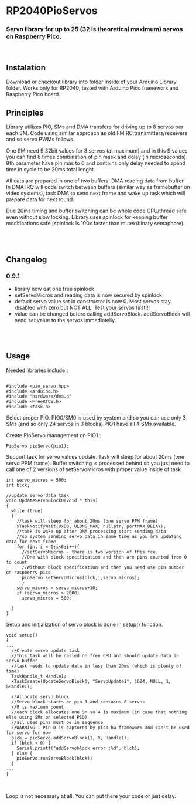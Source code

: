 # RP2040PioServos

### Servo library for up to 25 (32 is theoretical maximum) servos on Raspberry Pico.

<br>

## Instalation

Download or checkout library into folder inside of your Arduino Library folder.
Works only for RP2040, tested with Arduino Pico framework and Raspberry Pico board.

## Principles

Library utilizes PIO, SMs and DMA transfers for driving up to 8 servos per each SM. Code using similar approach as old FM RC transmitters/receivers and so servo PWMs follows.

One SM need 9 32bit values for 8 servos (at maximum) and in this 9 values you can find 8 times combination of pin mask and delay (in microseconds). 9th parameter have pin mas to 0 and contains only delay needed to spend time in cycle to be 20ms total lenght.

All data are prepared in one of two buffers. DMA reading data from buffer. In DMA IRQ will code switch between buffers (similar way as framebuffer on video systems), task DMA to send next frame and wake up task which will prepare data for next round.

Due 20ms timing and buffer switching can be whole code CPU/thread safe even without slow locking. Library uses spinlock for keeping buffer modifications safe (spinlock is 100x faster than mutex/binary semaphore).




<br>
<br>

## Changelog

### 0.9.1
- library now eat one free spinlock
- setServoMicros and reading data is now secured by spinlock
- default servo value set in constructor is now 0. Most servos stay disabled with zero but NOT ALL. Test your servos first!!!
- value can be changed before calling addServoBlock. addServoBlock will send set value to the servos immediatelly.



<br>
<br>

## Usage

Needed libraries include :

```

#include <pio_servo.hpp>
#include <Arduino.h>
#include "hardware/dma.h"
#include <FreeRTOS.h>
#include <task.h>
```

Select proper PIO. PIO0/SM0 is used by system and so you can use only 3 SMs (and so only 24 servos in 3 blocks).PIO1 have all 4 SMs available.

Create PioServo management on PIO1 :
```
PioServo pioServo(pio1);
```

Support task for servo values update. Task will sleep for about 20ms (one servo PPM frame). Buffer switching is processed behind so you just need to call one of 2 versions of setServoMicros with proper value inside of task

```
int servo_micros = 500;
int blck;

//update servo data task
void UpdateServoBlock0(void *_this)
{
  while (true)
  {
    //task will sleep for about 20ms (one servo PPM frame)
    xTaskNotifyWait(0x00, ULONG_MAX, nullptr, portMAX_DELAY);
    //task is wake up after DMA processing start sending data
    //so system sending servo data in same time as you are updating data for next frame
    for (int i = 0;i<8;i++){
      //setServoMicros - there is two version of this fce. 
      //One with block specification and then are pins counted from 0 to count
      //Without block specification and then you need use pin number on raspberry pico
      pioServo.setServoMicros(blck,i,servo_micros); 
      }
    servo_micros = servo_micros+10;
    if (servo_micros > 2000)
      servo_micros = 500;

  }
}
```

Setup and initialization of servo block is done in setup() function.


```
void setup()
{
...
  //Create servo update task
  //this task will be called on free CPU and should update data in servo buffer
  //task needs to update data in less than 20ms (which is plenty of time)
  TaskHandle_t Handle1;
  xTaskCreate(UpdateServoBlock0, "ServoUpdate1", 1024, NULL, 1, &Handle1);

  //Allocate servo block
  //Servo block starts on pin 1 and contains 8 servos
  //8 is maximum count
  //each block allocates one SM so 4 is maximum (in case that nothing else using SMs on selected PIO)
  //all used pins must be in sequence
  //WARNING : Pin 0 is captured by pico hw framework and can't be used for servo for now
  blck = pioServo.addServoBlock(1, 8, Handle1);
  if (blck < 0) {
    Serial.printf("addServoblock error :%d", blck);
  } else {
    pioServo.runServoBlock(blck);
  }
...
}
```

<br>

Loop is not necessary at all. You can put there your code or just delay.

